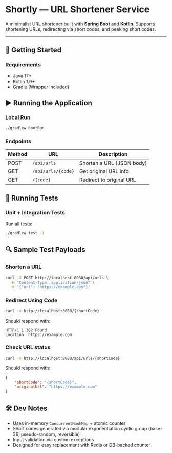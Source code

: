 # Shortly — URL Shortener Service

A minimalist URL shortener built with **Spring Boot** and **Kotlin**. Supports shortening URLs, redirecting via short codes, and peeking short codes.

-------------

## 🚀 Getting Started

### Requirements

- Java 17+
- Kotlin 1.9+
- Gradle (Wrapper included)


## ▶️ Running the Application

### Local Run

```bash
./gradlew bootRun
```

### Endpoints

| Method | URL                | Description                  |
|--------|--------------------|------------------------------|
| POST   | `/api/urls`        | Shorten a URL (JSON body)    |
| GET    | `/api/urls/{code}` | Get original URL info        |
| GET    | `/{code}`          | Redirect to original URL     |


## 🧪 Running Tests

### Unit + Integration Tests

Run all tests:

```bash
./gradlew test -i
```

## 🔍 Sample Test Payloads

### Shorten a URL

```bash
curl -X POST http://localhost:8080/api/urls \
  -H "Content-Type: application/json" \
  -d '{"url": "https://example.com"}'
```

### Redirect Using Code

```bash
curl -v http://localhost:8080/{shortCode}
```

Should respond with:

```
HTTP/1.1 302 Found
Location: https://example.com
```

### Check URL status

```bash
curl -v http://localhost:8080/api/urls/{shortCode}
```

Should respond with:

```json
{
	"shortCode": "{shortCode}",
	"originalUrl": "https://example.com"
}
```

## 🛠 Dev Notes

- Uses in-memory `ConcurrentHashMap` + atomic counter
- Short codes generated via modular exponentiation cyclic group (base-36, pseudo-random, reversible)
- Input validation via custom exceptions
- Designed for easy replacement with Redis or DB-backed counter
